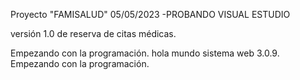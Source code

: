 Proyecto "FAMISALUD" 05/05/2023 -PROBANDO VISUAL ESTUDIO

versión 1.0 de reserva de citas médicas.

Empezando con la programación.
hola mundo
sistema web 3.0.9.
Empezando con la programación.
